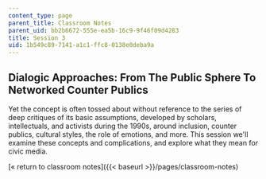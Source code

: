 ```yaml
---
content_type: page
parent_title: Classroom Notes
parent_uid: bb2b6672-555e-ea5b-16c9-9f46f09d4283
title: Session 3
uid: 1b549c89-7141-a1c1-ffc8-0138e0deba9a
---
```


Dialogic Approaches: From The Public Sphere To Networked Counter Publics
------------------------------------------------------------------------

Yet the concept is often tossed about without reference to the series of deep critiques of its basic assumptions, developed by scholars, intellectuals, and activists during the 1990s, around inclusion, counter publics, cultural styles, the role of emotions, and more. This session we'll examine these concepts and complications, and explore what they mean for civic media.

[« return to classroom notes]({{< baseurl >}}/pages/classroom-notes)